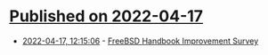 # [Published on 2022-04-17](index.md)

* [2022-04-17, 12:15:06](https://news.ycombinator.com/item?id=31060331) - [FreeBSD Handbook Improvement Survey](https://marc.info/?l=freebsd-announce&m=165016689418229&w=2)
